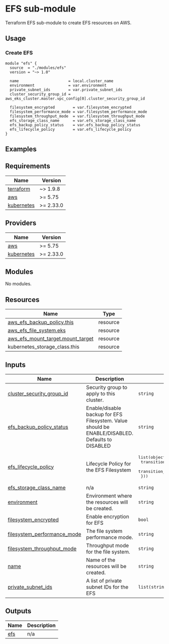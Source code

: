 # EFS sub-module
Terraform EFS sub-module to create EFS resources on AWS.

## Usage
### Create EFS
```hcl
module "efs" {
  source  = "./modules/efs"
  version = "~> 1.0"

  name                      = local.cluster_name
  environment               = var.environment
  private_subnet_ids        = var.private_subnet_ids
  cluster_security_group_id = aws_eks_cluster.master.vpc_config[0].cluster_security_group_id

  filesystem_encrypted        = var.filesystem_encrypted
  filesystem_performance_mode = var.filesystem_performance_mode
  filesystem_throughput_mode  = var.filesystem_throughput_mode
  efs_storage_class_name      = var.efs_storage_class_name
  efs_backup_policy_status    = var.efs_backup_policy_status
  efs_lifecycle_policy        = var.efs_lifecycle_policy
}
```

## Examples

<!-- BEGIN_TF_DOCS -->
## Requirements

| Name | Version |
|------|---------|
| <a name="requirement_terraform"></a> [terraform](#requirement\_terraform) | ~> 1.9.8 |
| <a name="requirement_aws"></a> [aws](#requirement\_aws) | >= 5.75 |
| <a name="requirement_kubernetes"></a> [kubernetes](#requirement\_kubernetes) | >= 2.33.0 |

## Providers

| Name | Version |
|------|---------|
| <a name="provider_aws"></a> [aws](#provider\_aws) | >= 5.75 |
| <a name="provider_kubernetes"></a> [kubernetes](#provider\_kubernetes) | >= 2.33.0 |

## Modules

No modules.

## Resources

| Name | Type |
|------|------|
| [aws_efs_backup_policy.this](https://registry.terraform.io/providers/hashicorp/aws/latest/docs/resources/efs_backup_policy) | resource |
| [aws_efs_file_system.eks](https://registry.terraform.io/providers/hashicorp/aws/latest/docs/resources/efs_file_system) | resource |
| [aws_efs_mount_target.mount_target](https://registry.terraform.io/providers/hashicorp/aws/latest/docs/resources/efs_mount_target) | resource |
| kubernetes_storage_class.this | resource |

## Inputs

| Name | Description | Type | Default | Required |
|------|-------------|------|---------|:--------:|
| <a name="input_cluster_security_group_id"></a> [cluster\_security\_group\_id](#input\_cluster\_security\_group\_id) | Security group to apply to this cluster. | `string` | n/a | yes |
| <a name="input_efs_backup_policy_status"></a> [efs\_backup\_policy\_status](#input\_efs\_backup\_policy\_status) | Enable/disable backup for EFS Filesystem.  Value should be ENABLE/DISABLED.  Defaults to DISABLED | `string` | `"DISABLED"` | no |
| <a name="input_efs_lifecycle_policy"></a> [efs\_lifecycle\_policy](#input\_efs\_lifecycle\_policy) | Lifecycle Policy for the EFS Filesystem | <pre>list(object({<br/>    transition_to_ia                    = string<br/>    transition_to_primary_storage_class = string<br/>  }))</pre> | `[]` | no |
| <a name="input_efs_storage_class_name"></a> [efs\_storage\_class\_name](#input\_efs\_storage\_class\_name) | n/a | `string` | `"efs"` | no |
| <a name="input_environment"></a> [environment](#input\_environment) | Environment where the resources will be created. | `string` | n/a | yes |
| <a name="input_filesystem_encrypted"></a> [filesystem\_encrypted](#input\_filesystem\_encrypted) | Enable encryption for EFS | `bool` | `true` | no |
| <a name="input_filesystem_performance_mode"></a> [filesystem\_performance\_mode](#input\_filesystem\_performance\_mode) | The file system performance mode. | `string` | `"generalPurpose"` | no |
| <a name="input_filesystem_throughput_mode"></a> [filesystem\_throughput\_mode](#input\_filesystem\_throughput\_mode) | Throughput mode for the file system. | `string` | `"bursting"` | no |
| <a name="input_name"></a> [name](#input\_name) | Name of the resources will be created. | `string` | n/a | yes |
| <a name="input_private_subnet_ids"></a> [private\_subnet\_ids](#input\_private\_subnet\_ids) | A list of private subnet IDs for the EFS | `list(string)` | n/a | yes |

## Outputs

| Name | Description |
|------|-------------|
| <a name="output_efs"></a> [efs](#output\_efs) | n/a |
<!-- END_TF_DOCS -->

